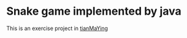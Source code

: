 # Snake game implemented by java
This is an exercise project in [tianMaYing](https://course.tianmaying.com/java-snake)  


